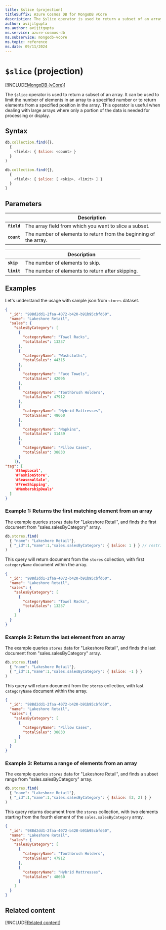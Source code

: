 ```yaml
---
title: $slice (projection)
titleSuffix: Azure Cosmos DB for MongoDB vCore
description: The $slice operator is used to return a subset of an array limited by a specified number or range of items.
author: avijitgupta
ms.author: avijitgupta
ms.service: azure-cosmos-db
ms.subservice: mongodb-vcore
ms.topic: reference
ms.date: 09/11/2024
---
```


# `$slice` (projection)

[!INCLUDE[MongoDB (vCore)](~/reusable-content/ce-skilling/azure/includes/cosmos-db/includes/appliesto-mongodb-vcore.md)]

The `$slice` operator is used to return a subset of an array. It can be used to limit the number of elements in an array to a specified number or to return elements from a specified position in the array. This operator is useful when dealing with large arrays where only a portion of the data is needed for processing or display.

## Syntax

```javascript
db.collection.find({},
  {
    <field>: { $slice: <count> }
  }
)
```

```javascript
db.collection.find({},
  {
    <field>: { $slice: [ <skip>, <limit> ] }
  }
}
```

## Parameters

| | Description |
| --- | --- |
| **`field`** | The array field from which you want to slice a subset. |
| **`count`** | The number of elements to return from the beginning of the array. |

| | Description |
| --- | --- |
| **`skip`** | The number of elements to skip. |
| **`limit`** | The number of elements to return after skipping. |

## Examples

Let's understand the usage with sample json from `stores` dataset.

```json
{
  "_id": "988d2dd1-2faa-4072-b420-b91b95cbfd60",
  "name": "Lakeshore Retail",
  "sales": {
    "salesByCategory": [
      {
        "categoryName": "Towel Racks",
        "totalSales": 13237
      },
      {
        "categoryName": "Washcloths",
        "totalSales": 44315
      },
      {
        "categoryName": "Face Towels",
        "totalSales": 42095
      },
      {
        "categoryName": "Toothbrush Holders",
        "totalSales": 47912
      },
      {
        "categoryName": "Hybrid Mattresses",
        "totalSales": 48660
      },
      {
        "categoryName": "Napkins",
        "totalSales": 31439
      },
      {
        "categoryName": "Pillow Cases",
        "totalSales": 38833
      }
    ]},
"tag": [
    '#ShopLocal',
    '#FashionStore',
    '#SeasonalSale',
    '#FreeShipping',
    '#MembershipDeals'
  ]
}
```

### Example 1: Returns the first matching element from an array

The example queries `stores` data for "Lakeshore Retail", and finds the first document from "sales.salesByCategory" array.

```javascript
db.stores.find(
  { "name": "Lakeshore Retail"},
  { "_id":1,"name":1,"sales.salesByCategory": { $slice: 1 } } // restricts the fields to be returned
)
```

This query will return document from the `stores` collection, with first `categoryName` document within the array.

```json
{
  "_id": "988d2dd1-2faa-4072-b420-b91b95cbfd60",
  "name": "Lakeshore Retail",
  "sales": {
    "salesByCategory": [
      {
        "categoryName": "Towel Racks",
        "totalSales": 13237
      }
    ]
  }
}
```

### Example 2: Return the last element from an array

The example queries `stores` data for "Lakeshore Retail", and finds the last document from "sales.salesByCategory" array.

```javascript
db.stores.find(
  { "name": "Lakeshore Retail"},
  { "_id":1,"name":1,"sales.salesByCategory": { $slice: -1 } } 
)
```

This query will return document from the `stores` collection, with last `categoryName` document within the array.

```json
{
  "_id": "988d2dd1-2faa-4072-b420-b91b95cbfd60",
  "name": "Lakeshore Retail",
  "sales": {
    "salesByCategory": [
      {
        "categoryName": "Pillow Cases",
        "totalSales": 38833
      }
    ]
  }
}
```

### Example 3: Returns a range of elements from an array

The example queries `stores` data for "Lakeshore Retail", and finds a subset range from "sales.salesByCategory" array.

```javascript
db.stores.find(
  { "name": "Lakeshore Retail"},
  { "_id":1,"name":1,"sales.salesByCategory": { $slice: [3, 2] } }
)
```

This query returns document from the `stores` collection, with two elements starting from the fourth element of the `sales.salesByCategory` array.

```json
{
  "_id": "988d2dd1-2faa-4072-b420-b91b95cbfd60",
  "name": "Lakeshore Retail",
  "sales": {
    "salesByCategory": [
      {
        "categoryName": "Toothbrush Holders",
        "totalSales": 47912
      },
      {
        "categoryName": "Hybrid Mattresses",
        "totalSales": 48660
      }
    ]
  }
}
```

## Related content

[!INCLUDE[Related content](../includes/related-content.md)]
